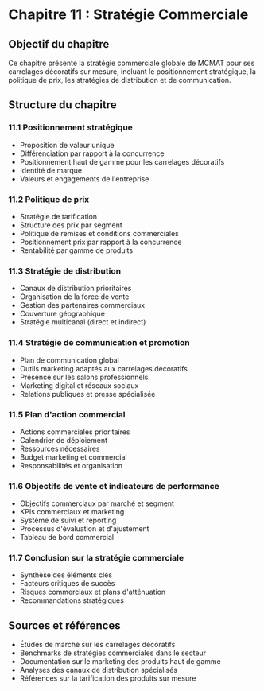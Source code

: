 # Chapitre 11 : Stratégie Commerciale

## Objectif du chapitre
Ce chapitre présente la stratégie commerciale globale de MCMAT pour ses carrelages décoratifs sur mesure, incluant le positionnement stratégique, la politique de prix, les stratégies de distribution et de communication.

## Structure du chapitre

### 11.1 Positionnement stratégique
- Proposition de valeur unique
- Différenciation par rapport à la concurrence
- Positionnement haut de gamme pour les carrelages décoratifs
- Identité de marque
- Valeurs et engagements de l'entreprise

### 11.2 Politique de prix
- Stratégie de tarification
- Structure des prix par segment
- Politique de remises et conditions commerciales
- Positionnement prix par rapport à la concurrence
- Rentabilité par gamme de produits

### 11.3 Stratégie de distribution
- Canaux de distribution prioritaires
- Organisation de la force de vente
- Gestion des partenaires commerciaux
- Couverture géographique
- Stratégie multicanal (direct et indirect)

### 11.4 Stratégie de communication et promotion
- Plan de communication global
- Outils marketing adaptés aux carrelages décoratifs
- Présence sur les salons professionnels
- Marketing digital et réseaux sociaux
- Relations publiques et presse spécialisée

### 11.5 Plan d'action commercial
- Actions commerciales prioritaires
- Calendrier de déploiement
- Ressources nécessaires
- Budget marketing et commercial
- Responsabilités et organisation

### 11.6 Objectifs de vente et indicateurs de performance
- Objectifs commerciaux par marché et segment
- KPIs commerciaux et marketing
- Système de suivi et reporting
- Processus d'évaluation et d'ajustement
- Tableau de bord commercial

### 11.7 Conclusion sur la stratégie commerciale
- Synthèse des éléments clés
- Facteurs critiques de succès
- Risques commerciaux et plans d'atténuation
- Recommandations stratégiques

## Sources et références
- Études de marché sur les carrelages décoratifs
- Benchmarks de stratégies commerciales dans le secteur
- Documentation sur le marketing des produits haut de gamme
- Analyses des canaux de distribution spécialisés
- Références sur la tarification des produits sur mesure
